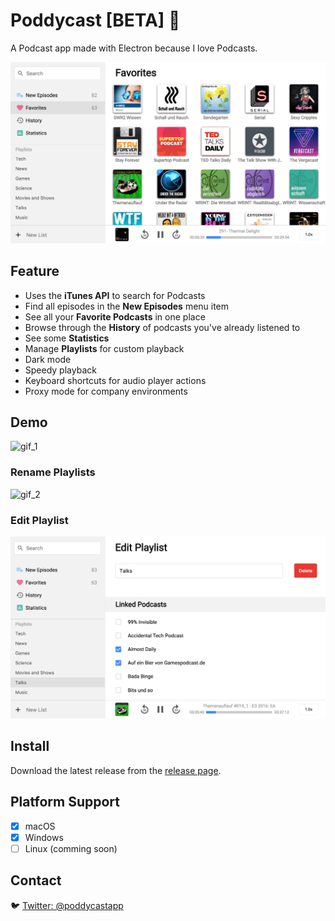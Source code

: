 # Poddycast [BETA] :construction:

A Podcast app made with Electron because I love Podcasts.

![screenshot_1](img/poddycastapp.png)

## Feature

- Uses the **iTunes API** to search for Podcasts
- Find all episodes in the **New Episodes** menu item
- See all your **Favorite Podcasts** in one place
- Browse through the **History** of podcasts you've already listened to
- See some **Statistics**
- Manage **Playlists** for custom playback
- Dark mode
- Speedy playback
- Keyboard shortcuts for audio player actions
- Proxy mode for company environments

## Demo

![gif_1](img/poddycast_v0.2.0.gif)

### Rename Playlists

![gif_2](img/poddycast-rename_playlists.gif)

### Edit Playlist

![gif_3](img/poddycast_edit_playlist.png)

<!--
### Subscribe to Podcasts

![gif_1 subscribe](img/poddycast-subscribe_to_podcast.gif)

### Create a playlist

![gif_1 playlists](img/poddycast-handle_playlists.gif)
-->

## Install

Download the latest release from the [release page](https://github.com/MrChuckomo/poddycast/releases).

## Platform Support

- [x] macOS  
- [x] Windows
- [ ] Linux (comming soon)

## Contact


:bird: [Twitter: @poddycastapp](https://twitter.com/poddycastapp)
